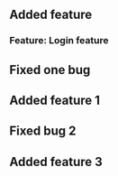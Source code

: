 ## Added feature

### Feature: Login feature

## Fixed one bug


## Added feature 1

## Fixed bug 2

## Added feature 3